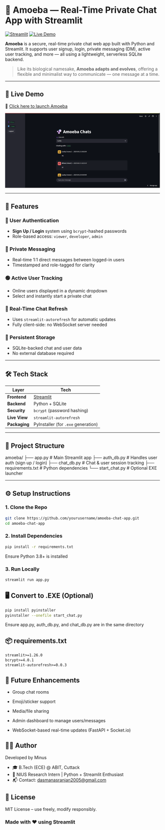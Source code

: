 # 💬 Amoeba — Real-Time Private Chat App with Streamlit

[![Streamlit](https://img.shields.io/badge/Built%20with-Streamlit-blue?logo=streamlit)](https://streamlit.io)
[![Live Demo](https://img.shields.io/badge/Live-Demo-green?logo=python)](https://amoeba-my-chat-app.streamlit.app)

**Amoeba** is a secure, real-time private chat web app built with Python and Streamlit. It supports user signup, login, private messaging (DM), active user tracking, and more — all using a lightweight, serverless SQLite backend.

> Like its biological namesake, **Amoeba adapts and evolves**, offering a flexible and minimalist way to communicate — one message at a time.

---

## 🚀 Live Demo

🔗 [Click here to launch Amoeba](https://amoeba-my-chat-app.streamlit.app)

[![Markdown Logo](./public/app.png)](https://amoeba-my-chat-app.streamlit.app)


---

## 🧩 Features

### 🔐 User Authentication
- **Sign Up / Login** system using `bcrypt`-hashed passwords
- Role-based access: `viewer`, `developer`, `admin`

### 💬 Private Messaging
- Real-time 1:1 direct messages between logged-in users
- Timestamped and role-tagged for clarity

### 🟢 Active User Tracking
- Online users displayed in a dynamic dropdown
- Select and instantly start a private chat

### 🔄 Real-Time Chat Refresh
- Uses `streamlit-autorefresh` for automatic updates
- Fully client-side: no WebSocket server needed

### 💾 Persistent Storage
- SQLite-backed chat and user data
- No external database required

---

## 🛠️ Tech Stack

| Layer         | Tech                                       |
|---------------|--------------------------------------------|
| **Frontend**  | [Streamlit](https://streamlit.io)          |
| **Backend**   | Python + SQLite                            |
| **Security**  | `bcrypt` (password hashing)                |
| **Live View** | `streamlit-autorefresh`                    |
| **Packaging** | PyInstaller (for `.exe` generation)        |

---

## 📁 Project Structure
amoeba/
├── app.py # Main Streamlit app
├── auth_db.py # Handles user auth (sign up / login)
├── chat_db.py # Chat & user session tracking
├── requirements.txt # Python dependencies
└── start_chat.py # Optional EXE launcher


---

## ⚙️ Setup Instructions

### 1. Clone the Repo

```bash
git clone https://github.com/yourusername/amoeba-chat-app.git
cd amoeba-chat-app
```

### 2. Install Dependencies
```bash
pip install -r requirements.txt
```

Ensure Python 3.8+ is installed

### 3. Run Locally
```bash
streamlit run app.py
```

## 🖥️ Convert to .EXE (Optional)
```bash
pip install pyinstaller
pyinstaller --onefile start_chat.py
```

Ensure app.py, auth_db.py, and chat_db.py are in the same directory

## 📦 requirements.txt
```shell
streamlit>=1.26.0
bcrypt>=4.0.1
streamlit-autorefresh>=0.0.3
```

## 🌟 Future Enhancements
- Group chat rooms

- Emoji/sticker support

- Media/file sharing

- Admin dashboard to manage users/messages

- WebSocket-based real-time updates (FastAPI + Socket.io)

## 🙋‍♂️ Author
Developed by Minus
- 🎓 B.Tech (ECE) @ ABIT, Cuttack
- 🔬 NIUS Research Intern | Python + Streamlit Enthusiast
- 📬 Contact: dasmanasranjan2005@gmail.com

## 📄 License
MIT License – use freely, modify responsibly.


### Made with ❤️ using Streamlit





